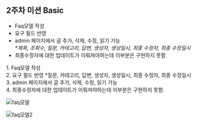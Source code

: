 <h2>2주차 미션 Basic</h2>
<ul>
  <li>Faq모델 작성</li>
  <li>요구 필드 반영</li>
  <li>admin 페이지에서 글 추가, 삭제, 수정, 읽기 가능<br><em>*제목, 조회수, 질문, 카테고리, 답변, 생성자, 생성일시, 최종 수정자, 최종 수정일시</em></li>
  <li>최종수정자에 대한 업데이트가 이뤄져야하는데 이부분은 구현하지 못함</li>
</ul>
1. Faq모델 작성 <br>
2. 요구 필드 반영 *질문, 카테고리, 답변, 생성자, 생성일시, 최종 수정자, 최종 수정일시 <br>
3. admin 페이지에서 글 추가, 삭제, 수정, 읽기 가능<br>
4. 최종수정자에 대한 업데이트가 이뤄져야하는데 이부분은 구현하지 못함.<br>

![faq모델](https://user-images.githubusercontent.com/53210680/163988550-276de0ab-1866-4f6c-998f-eb63978050ed.PNG)

![faq모델2](https://user-images.githubusercontent.com/53210680/163988496-c387f592-d7a7-44ac-9fec-5e1d43569032.PNG)
